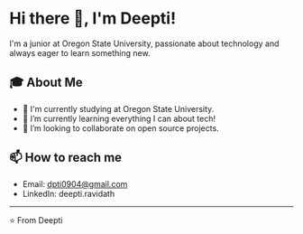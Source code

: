 

<!---
dpti0904/dpti0904 is a ✨ special ✨ repository because its `README.md` (this file) appears on your GitHub profile.
You can click the Preview link to take a look at your changes.
--->
# Hi there 👋, I'm Deepti!

I'm a junior at Oregon State University, passionate about technology and always eager to learn something new.

## 🎓 About Me

- 🏫 I'm currently studying at Oregon State University.
- 🌱 I’m currently learning everything I can about tech!
- 👯 I’m looking to collaborate on open source projects.

## 📫 How to reach me

- Email: dpti0904@gmail.com
- LinkedIn: deepti.ravidath





---

⭐️ From Deepti 
